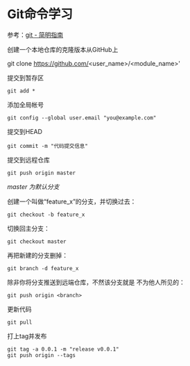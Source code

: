 Git命令学习
====
参考：[git - 简明指南](http://rogerdudler.github.io/git-guide/index.zh.html)

创建一个本地仓库的克隆版本从GitHub上

git clone https://github.com/<user_name>/<module_name>'


提交到暂存区

    git add *

添加全局帐号

    git config --global user.email "you@example.com"

提交到HEAD

    git commit -m "代码提交信息"

提交到远程仓库

    git push origin master
_master 为默认分支_

创建一个叫做“feature_x”的分支，并切换过去：

    git checkout -b feature_x

切换回主分支：

    git checkout master

再把新建的分支删掉：

    git branch -d feature_x

除非你将分支推送到远端仓库，不然该分支就是 不为他人所见的：

    git push origin <branch>

更新代码

    git pull

打上tag并发布

    git tag -a 0.0.1 -m "release v0.0.1"
    git push origin --tags
